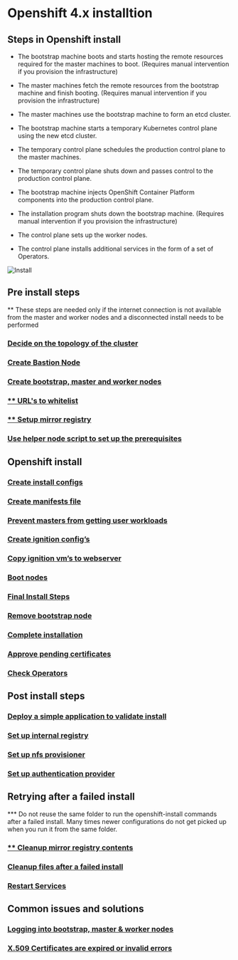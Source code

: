 # Openshift 4.x installtion

## Steps in Openshift install

- The bootstrap machine boots and starts hosting the remote resources required for the master machines to boot. (Requires manual intervention if you provision the infrastructure)

- The master machines fetch the remote resources from the bootstrap machine and finish booting. (Requires manual intervention if you provision the infrastructure)

- The master machines use the bootstrap machine to form an etcd cluster.

- The bootstrap machine starts a temporary Kubernetes control plane using the new etcd cluster.

- The temporary control plane schedules the production control plane to the master machines.

- The temporary control plane shuts down and passes control to the production control plane.

- The bootstrap machine injects OpenShift Container Platform components into the production control plane.

- The installation program shuts down the bootstrap machine. (Requires manual intervention if you provision the infrastructure)

- The control plane sets up the worker nodes.

- The control plane installs additional services in the form of a set of Operators.

![Install](https://user-images.githubusercontent.com/13202504/89897181-41c6a380-dbfc-11ea-9fa9-3f12527eda6c.png)

## Pre install steps

** These steps are needed only if the internet connection is not available from the master and worker nodes and a disconnected
install needs to be performed

### [Decide on the topology of the cluster](https://github.com/abalasu1/Openshift/blob/master/4.x/installation/Pre-Install.md#decide-on-the-topology-of-the-cluster)
### [Create Bastion Node](https://github.com/abalasu1/Openshift/blob/master/4.x/installation/Pre-Install.md#create-bastion-node)
### [Create bootstrap, master and worker nodes](https://github.com/abalasu1/Openshift/blob/master/4.x/installation/Pre-Install.md#create-bootstrap-master--worker-nodes)
### [** URL's to whitelist](https://github.com/abalasu1/Openshift/blob/master/4.x/installation/Pre-Install.md#urls-to-whitelist)
### [** Setup mirror registry](https://github.com/abalasu1/Openshift/blob/master/4.x/installation/Pre-Install.md#setup-mirror-registry)
### [Use helper node script to set up the prerequisites](https://github.com/abalasu1/Openshift/blob/master/4.x/installation/Helper-Node.md)

## Openshift install

### [Create install configs](https://github.com/abalasu1/Openshift/blob/master/4.x/installation/Install.md#create-install-configyaml)

### [Create manifests file](https://github.com/abalasu1/Openshift/blob/master/4.x/installation/Install.md#create-manifests-file)

### [Prevent masters from getting user workloads](https://github.com/abalasu1/Openshift/blob/master/4.x/installation/Install.md#prevent-masters-from-getting-user-workloads)

### [Create ignition config’s](https://github.com/abalasu1/Openshift/blob/master/4.x/installation/Install.md#create-ignition-configs)

### [Copy ignition vm’s to webserver](https://github.com/abalasu1/Openshift/blob/master/4.x/installation/Install.md#create-ignition-configs)

### [Boot nodes](https://github.com/abalasu1/Openshift/blob/master/4.x/installation/Install.md#boot-nodes)

### [Final Install Steps](https://github.com/abalasu1/Openshift/blob/master/4.x/installation/Install.md#final-install-steps)

### [Remove bootstrap node](https://github.com/abalasu1/Openshift/blob/master/4.x/installation/Install.md#remove-boostrap-node)

### [Complete installation](https://github.com/abalasu1/Openshift/blob/master/4.x/installation/Install.md#complete-installation)

### [Approve pending certificates](https://github.com/abalasu1/Openshift/blob/master/4.x/installation/Install.md#approve-all-pending-certificates)

### [Check Operators](https://github.com/abalasu1/Openshift/blob/master/4.x/installation/Install.md#make-sure-all-operators-are-running)

## Post install steps

### [Deploy a simple application to validate install](https://github.com/abalasu1/Openshift/blob/master/4.x/installation/Post-Install.md#deploy-a-simple-application-for-validation)

### [Set up internal registry](https://github.com/abalasu1/Openshift/blob/master/4.x/installation/Post-Install.md#setup-internal-registry)

### [Set up nfs provisioner](https://github.com/abalasu1/Openshift/blob/master/4.x/installation/Post-Install.md#setup-nfs-provisioner-for-dynamic-provisioning-with-nfs)

### [Set up authentication provider](https://github.com/abalasu1/Openshift/tree/master/4.x/authentication)

## Retrying after a failed install

*** Do not reuse the same folder to run the openshift-install commands after a failed install. Many
times newer configurations do not get picked up when you run it from the same folder.

### [** Cleanup mirror registry contents](https://github.com/abalasu1/Openshift/blob/master/4.x/installation/Clean-Up.md#cleanup-mirror-registry)

### [Cleanup files after a failed install](https://github.com/abalasu1/Openshift/blob/master/4.x/installation/Clean-Up.md#remove-files-created-by-install-before-restarting-the-install)

### [Restart Services](https://github.com/abalasu1/Openshift/blob/master/4.x/installation/Clean-Up.md#restart-mirror-regstry-httpd-haproxy-)

## Common issues and solutions

### [Logging into bootstrap, master & worker nodes](https://github.com/abalasu1/Openshift/blob/master/4.x/installation/Troubleshooting.md#logging-into-bootstrap-master--worker-nodes)
### [X.509 Certificates are expired or invalid errors]()